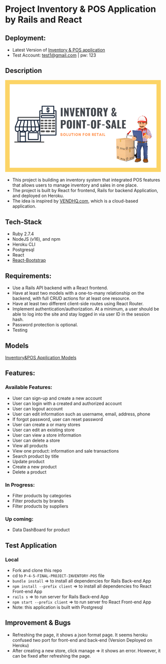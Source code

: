 # Project Inventory & POS Application by Rails and React

## Deployment:
- Latest Version of [Inventory & POS application](https://inventory-pos-final.herokuapp.com/)
- Test Account: test1@gmail.com | pw: 123
## Description

![Inventory-pos](client/src/images/inventory-pos-final-project.png)

- This project is building an inventory system that integrated POS features that allows users to manage inventory and sales in one place.
- The project is built by React for frontend, Rails for backend Application, and deployed on Heroku.
- The idea is inspired by [VENDHQ.com](https://www.vendhq.com/), which is a cloud-based application.

## Tech-Stack

- Ruby 2.7.4
- NodeJS (v16), and npm
- Heroku CLI
- Postgresql
- React
- [React-Bootstrap](https://react-bootstrap.netlify.app/)

## Requirements:
- Use a Rails API backend with a React frontend.
- Have at least two models with a one-to-many relationship on the backend, with full CRUD actions for at least one resource.
- Have at least two different client-side routes using React Router.
- Implement authentication/authorization. At a minimum, a user should be able to log into the site and stay logged in via user ID in the session hash. 
- Password protection is optional.
- Testing
## Models
[Inventory&POS Application Models](https://dbdiagram.io/d/6220cc6854f9ad109a53a3a3)
## Features:
### Available Features:
- User can sign-up and create a new account
- User can login with a created and authorized account
- User can logout account
- User can edit information such as username, email, address, phone
- If forgot password, user can reset password
- User can create a or many stores
- User can edit an existing store
- User can view a store information
- User can delete a store
- View all products
- View one product: information and sale transactions
- Search product by title
- Update product
- Create a new product
- Delete a product

### In Progress:
- Filter products by categories
- Filter products by brands
- Filter products by suppliers

### Up coming:
- Data DashBoard for product

## Test Application
### Local
- Fork and clone this repo
- cd to `P-4-5-FINAL-PROJECT-INVENTORY-POS` file
- `bundle install` => to install all dependencies for Rails Back-end App
- `npm install --prefix client` => to install all dependencies fro React Front-end App
- `rails s` => to run server for Rails Back-end App
- `npm start --prefix client` => to run server fro React Front-end App
- Note: this application is built with Postgresql

## Improvement & Bugs
- Refreshing the page, it shows a json format page. It seems heroku confused two port for front-end and back-end (Version Deployed on Heroku)
- After creating a new store, click manage => it shows an error. However, it can be fixed after refreshing the page. 
